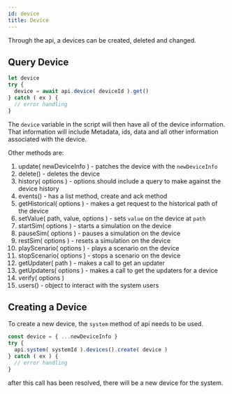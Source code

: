 ```yaml
---
id: device
title: Device
---
```


Through the api, a devices can be created, deleted and changed. 

## Query Device

```javascript
let device
try {
  device = await api.device( deviceId ).get()
} catch ( ex ) {
  // error handling
}
```

The `device` variable in the script will then have all of the device information. That information will include Metadata, ids, data and all other information associated with the device.

Other methods are:

1. update( newDeviceInfo ) - patches the device with the `newDeviceInfo`
2. delete() - deletes the device
3. history( options ) - options should include a query to make against the device history
4. events() - has a list method, create and ack method
5. getHistorical( options ) - makes a get request to the historical path of the device
6. setValue( path, value, options ) - sets `value` on the device at `path`
7. startSim( options ) - starts a simulation on the device
8. pauseSim( options ) - pauses a simulation on the device
9. restSim( options ) - resets a simulation on the device
10. playScenario( options ) - plays a scenario on the device
11. stopScenario( options ) - stops a scenario on the device
12. getUpdater( path ) - makes a call to get an updater
13. getUpdaters( options ) - makes a call to get the updaters for a device
9. verify( options ) 
3. users() - object to interact with the system users

## Creating a Device

To create a new device, the `system` method of api needs to be used. 

```js
const device = { ...newDeviceInfo }
try {
  api.system( systemId ).devices().create( device )
} catch ( ex ) {
  // error handling
}
```

after this call has been resolved, there will be a new device for the system.
